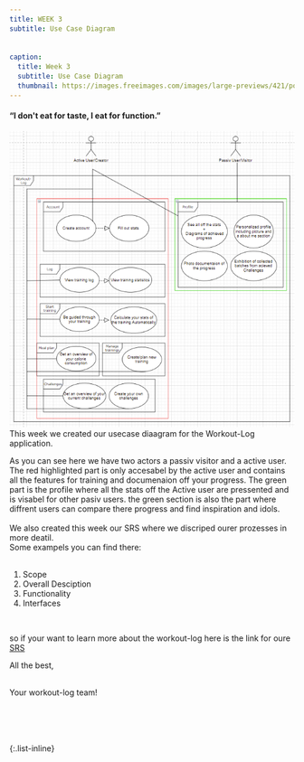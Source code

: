 ```yaml
---
title: WEEK 3
subtitle: Use Case Diagram


caption:
  title: Week 3
  subtitle: Use Case Diagram
  thumbnail: https://images.freeimages.com/images/large-previews/421/polar-bear-calisthenics-1394792.jpg
---
```


<h4><b>“I don't eat for taste, I eat for function.”</b></h4>

  <img src="./docs/UseCaseDiagramCP.png" alt="lockdown" width="700"/>

<div align="left">
  This week we created our usecase diaagram for the Workout-Log application.
  

  
  As you can see here we have two actors a passiv visitor and a active user.
  The red highlighted part is only accesabel by the active user 
  and contains all the features for training and documenaion off your progress.
  The green part is the profile where all the stats off the Active user are pressented
  and is visabel for other pasiv users.
  the green section is also the part where diffrent users can compare there progress and find 
  inspiration and idols.
  <br>
  <br>
  We also created this week our SRS where we discriped ourer prozesses in more deatil. 
  <br>
  Some exampels you can find there:
  <br>
  <br>
 <ol>
<li>Scope</li>
<li>Overall Desciption</li>
<li>Functionality</li>
<li>Interfaces</li>
</ol><br>
  
  
  so if your want to learn more about the workout-log here is the link for oure <a href="https://github.com/DHBW-TrainingApp/Blog/blob/main/docs/SoftwareRequirementSpecification.md">SRS</a>
  

All the best,<br><br>

Your workout-log team!<br><br><br><br><br>

</div>

 <script src="https://utteranc.es/client.js"
          repo="DHBW-TrainingApp/Blog"
          issue-term="pathname"
          label="Blog Comment"
          theme="github-light"
          crossorigin="anonymous"
          async>
  </script>

{:.list-inline}
